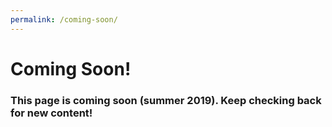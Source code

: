 ```yaml
---
permalink: /coming-soon/
---
```

# Coming Soon!

### This page is coming soon (summer 2019). Keep checking back for new content!
